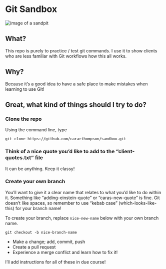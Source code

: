 Git Sandbox
================

![image of a
sandpit](https://www.stihl.com/p/images/header_490x170/I-SANDKASTEN_BAUEN-IM-025_rdax_65.jpg)

## What?

This repo is purely to practice / test git commands. I use it to show
clients who are less familiar with Git workflows how this all works.

## Why?

Because it’s a good idea to have a safe place to make mistakes when
learning to use Git!

## Great, what kind of things should I try to do?

### Clone the repo

Using the command line, type

    git clone https://github.com/cararthompson/sandbox.git

### Think of a nice quote you’d like to add to the “client-quotes.txt” file

It can be anything. Keep it classy!

### Create your own branch

You’ll want to give it a clear name that relates to what you’d like to
do within it. Something like “adding-einstein-quote” or
“caras-new-quote” is fine. Git doesn’t like spaces, so remember to use
“kebab case” (which-looks-like-this) for your branch name!

To create your branch, replace `nice-new-name` below with your own
branch name.

    git checkout -b nice-branch-name

-   Make a change; add, commit, push
-   Create a pull request
-   Experience a merge conflict and learn how to fix it!

I’ll add instructions for all of these in due course!

